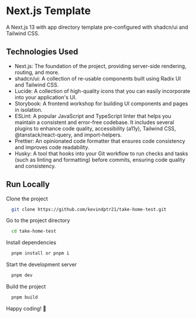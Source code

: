 # Next.js Template

A Next.js 13 with app directory template pre-configured with shadcn/ui and Tailwind CSS.

## Technologies Used

- Next.js: The foundation of the project, providing server-side rendering, routing, and more.
- shadcn/ui: A collection of re-usable components built using Radix UI and Tailwind CSS.
- Lucide: A collection of high-quality icons that you can easily incorporate into your application's UI.
- Storybook: A frontend workshop for building UI components and pages in isolation.
- ESLint: A popular JavaScript and TypeScript linter that helps you maintain a consistent and error-free codebase. It includes several plugins to enhance code quality, accessibility (a11y), Tailwind CSS, @tanstack/react-query, and import-helpers.
- Prettier: An opinionated code formatter that ensures code consistency and improves code readability.
- Husky: A tool that hooks into your Git workflow to run checks and tasks (such as linting and formatting) before commits, ensuring code quality and consistency.

## Run Locally

Clone the project

```bash
  git clone https://github.com/kevindptr21/take-home-test.git
```

Go to the project directory

```bash
  cd take-home-test
```

Install dependencies

```bash
  pnpm install or pnpm i
```

Start the development server

```bash
  pnpm dev
```

Build the project

```bash
  pnpm build
```

Happy coding! 🚀
